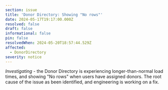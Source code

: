 ```yaml
---
section: issue
title: 'Donor Directory: Showing "No rows"'
date: 2024-05-17T19:17:00.000Z
resolved: false
draft: false
informational: false
pin: false
resolvedWhen: 2024-05-20T18:57:44.529Z
affected:
  - DonorDirectory
severity: notice
---
```

*Investigating* - the Donor Directory is experiencing longer-than-normal load times, and showing "No rows" when users have assigned donors. The root cause of the issue as been identified, and engineering is working on a fix.